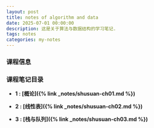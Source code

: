 ```yaml
---
layout: post
title: notes of algorithm and data
date: 2025-07-01 00:00:00
description: 这是关于算法与数据结构的学习笔记.
tags: notes
categories: my-notes
---
```


### 课程信息

### 课程笔记目录

- **1 : [概论]({% link _notes/shusuan-ch01.md %})**

- **2 : [线性表]({% link _notes/shusuan-ch02.md %})**

- **3 : [栈与队列]({% link _notes/shusuan-ch03.md %})**
